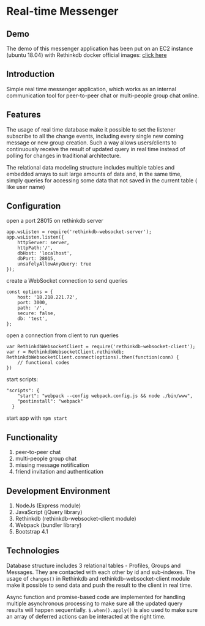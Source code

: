 # Real-time Messenger

## Demo
The demo of this messenger application has been put on an EC2 instance (ubuntu 18.04) with Rethinkdb docker official images: 
[click here](http://18.218.221.72) 

## Introduction
Simple real time messenger application, which works as an internal communication tool for peer-to-peer chat or multi-people 
group chat online. 

## Features
The usage of real time database make it possible to set the listener subscribe to all the change events, 
including every single new coming message or new group creation. Such a way allows users/clients to continuously receive the result 
of updated query in real time instead of polling for changes in traditional architecture.

The relational data modeling structure includes multiple tables and embedded arrays to suit large amounts of data and, 
in the same time, simply queries for accessing some data that not saved in the current table ( like user name)

## Configuration
open a port 28015 on rethinkdb server 
```
app.wsListen = require('rethinkdb-websocket-server');
app.wsListen.listen({
    httpServer: server,
    httpPath:'/',
    dbHost: 'localhost',
    dbPort: 28015,
    unsafelyAllowAnyQuery: true
});
```
create a WebSocket connection to send queries 
```
const options = {
    host: '18.218.221.72', 
    port: 3000,       
    path: '/',       
    secure: false,     
    db: 'test',        
};
```
open a connection from client to run queries 
```
var RethinkdbWebsocketClient = require('rethinkdb-websocket-client'); 
var r = RethinkdbWebsocketClient.rethinkdb;
RethinkdbWebsocketClient.connect(options).then(function(conn) {
    // functional codes
})
```
start scripts:
```
"scripts": {
    "start": "webpack --config webpack.config.js && node ./bin/www",
    "postinstall": "webpack"
  }
```
start app with ``npm start``
## Functionality
1. peer-to-peer chat
2. multi-people group chat
3. missing message notification
4. friend invitation and authentication

## Development Environment
1. NodeJs (Express module)
2. JavaScript (jQuery library)
3. Rethinkdb (rethinkdb-websocket-client module)
4. Webpack (bundler library)
5. Bootstrap 4.1 

## Technologies

Database structure includes 3 relational tables - Profiles, Groups and Messages. They are contacted with each other by id
and sub-indexes. The usage of `changes()` in Rethinkdb and rethinkdb-websocket-client module make it possible to send data 
and push the result to the client in real time.

Async function and promise-based code are implemented for handling multiple asynchronous processing to make sure all the 
updated query results will happen sequentially. `$.when().apply()` is also used to make sure an array of deferred actions
can be interacted at the right time.









